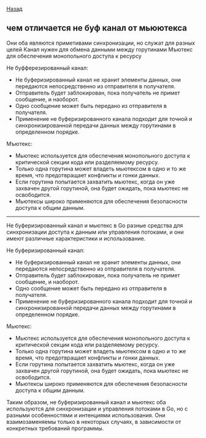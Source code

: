 [Назад](/L1/L1_.md)

## чем отличается не буф канал от мьюютекса

Они оба являются приметивами синхронизации, но служат для разных целей 
Канал нужен для обмена данными между горутинами
Мъютекс для обеспечения монопольного доступа к ресурсу

Не буфферезированный канал:
- Не буферизированный канал не хранит элементы данных, они передаются непосредственно из отправителя в получателя.
- Отправитель будет заблокирован, пока получатель не примет сообщение, и наоборот.
- Одно сообщение может быть передано из отправителя в получателя.
- Применение не буферизированного канала подходит для точной и синхронизированной передачи данных между горутинами в определенном порядке.

Мъютекс:
- Мьютекс используется для обеспечения монопольного доступа к критической секции кода или разделяемому ресурсу.
- Только одна горутина может владеть мьютексом в одно и то же время, что предотвращает конфликты и гонки данных.
- Если горутина попытается захватить мьютекс, когда он уже захвачен другой горутиной, она будет ожидать, пока мьютекс не освободится.
- Мьютексы широко применяются для обеспечения безопасности доступа к общим данным.

------------------------------------------

Не буферизированный канал и мьютекс в Go разные средства для синхронизации доступа к данным или управления потоками, и они имеют различные характеристики и использование.

Не буферизированный канал:
- Не буферизированный канал не хранит элементы данных, они передаются непосредственно из отправителя в получателя.
- Отправитель будет заблокирован, пока получатель не примет сообщение, и наоборот.
- Одно сообщение может быть передано из отправителя в получателя.
- Применение не буферизированного канала подходит для точной и синхронизированной передачи данных между горутинами в определенном порядке.

Мьютекс:
- Мьютекс используется для обеспечения монопольного доступа к критической секции кода или разделяемому ресурсу.
- Только одна горутина может владеть мьютексом в одно и то же время, что предотвращает конфликты и гонки данных.
- Если горутина попытается захватить мьютекс, когда он уже захвачен другой горутиной, она будет ожидать, пока мьютекс не освободится.
- Мьютексы широко применяются для обеспечения безопасности доступа к общим данным.

Таким образом, не буферизированный канал и мьютекс оба используются для синхронизации и управления потоками в Go, но с разными особенностями и интенциями использования. Они взаимозаменяемы только в некоторых случаях, в зависимости от конкретных требований программы.